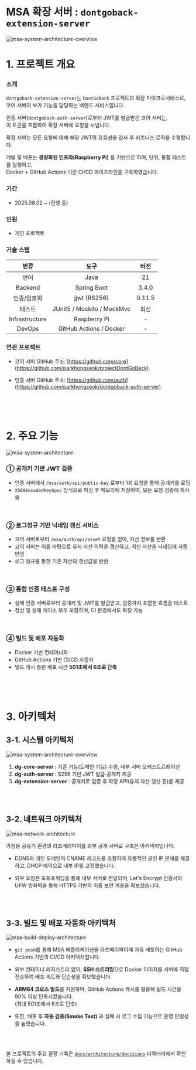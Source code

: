 # MSA 확장 서버 : `dontgoback-extension-server`

![msa-system-architecture-overview](/docs/architecture/src/msa-system-architecture-overview.png)

# 1. 프로젝트 개요

### 소개

`dontgoback-extension-server`는 `DontGoBack` 프로젝트의 확장 마이크로서비스로,  
코어 서버의 부가 기능을 담당하는 백엔드 서비스입니다.

인증 서버(`dontgoback-auth-server`)로부터 JWT를 발급받은 코어 서버는,  
이 토큰을 포함하여 확장 서버에 요청을 보냅니다.

확장 서버는 모든 요청에 대해 해당 JWT의 유효성을 검사 후 비즈니스 로직을 수행합니다.

개발 및 배포는 **경량화된 인프라(Raspberry Pi)** 를 기반으로 하며, 단위, 통합 테스트를 실행하고,  
Docker + GitHub Actions 기반 CI/CD 파이프라인을 구축하였습니다.

### 기간

- 2025.08.02 \~ (진행 중)

### 인원

- 개인 프로젝트

### 기술 스탭

|      번류      |            도구            |  버전  |
| :------------: | :------------------------: | :----: |
|      언어      |            Java            |   21   |
|    Backend     |        Spring Boot         | 3.4.0  |
|  인증/암호화   |        jjwt (RS256)        | 0.11.5 |
|     테스트     | JUnit5 / Mockito / MockMvc |  최신  |
| Infrastructure |        Raspberry Pi        |   -    |
|     DevOps     |  GitHub Actions / Docker   |   -    |

### 연관 프로젝트

- 코어 서버 GitHub 주소:
  [https://github.com/core](https://github.com/parkhongseok/projectDontGoBack)

- 인증 서버 GitHub 주소:
  [https://github.com/auth](https://github.com/parkhongseok/dontgoback-auth-server)

<br/>
<br/>
<br/>

# 2. 주요 기능

![msa-system-architecture](/docs/architecture/src/msa-system-architecture.png)

### ① 공개키 기반 JWT 검증

- 인증 서버에서 `/msa/auth/api/public-key` 로부터 1회 요청을 통해 공개키를 로딩
- `X509EncodedKeySpec` 방식으로 파싱 후 메모리에 저장하여, 모든 요청 검증에 재사용

<br/>

### ② 로그정규 기반 닉네임 갱신 서비스

- 코어 서버로부터 `/msa/auth/api/asset` 요청을 받아, 자산 정보를 반환
- 코어 서버는 이를 바탕으로 유저 자산 이력을 갱신하고, 최신 자산을 닉네임에 자동 반영
- 로그 정규를 통한 기존 자산의 갱신값을 반환

<br/>

### ③ 통합 인증 테스트 구성

- 실제 인증 서버로부터 공개키 및 JWT를 발급받고, 검증까지 포함한 흐름을 테스트
- 정상 및 실패 케이스 모두 포함하며, CI 환경에서도 확장 가능

<br/>

### ④ 빌드 및 배포 자동화

- Docker 기반 컨테이너화
- GitHub Actions 기반 CI/CD 자동화
- 빌드 캐시 통한 배포 시간 **501초에서 6초로 단축**

<br/>
<br/>
<br/>

# 3. 아키텍처

## 3-1. 시스템 아키텍처

![msa-system-architecture-overview](./docs/architecture/src/msa-system-architecture-overview.png)

1. **dg-core-server** : 기존 기능(도메인 기능) 수행, 내부 서버 오케스트르레이션
2. **dg-auth-server** : S256 기반 JWT 발급·공개키 제공
3. **dg-extension-server** : 공개키로 검증 후 확장 API(유저 자산 갱신 등)를 제공

<br/>
<br/>

## 3-2. 네트워크 아키텍처

![msa-network-architecture](./docs/architecture/src/05-라즈베리파이-인프라-구축과-트러블슈팅.png)

가정용 공유기 환경의 라즈베리파이를 외부 공개 서버로 구축한 아키텍처입니다.

- DDNS와 개인 도메인의 CNAME 레코드를 조합하여 유동적인 공인 IP 문제를 해결하고, DHCP 예약으로 내부 IP를 고정했습니다.

- 외부 요청은 포트포워딩을 통해 내부 서버로 전달되며, Let's Encrypt 인증서와 UFW 방화벽을 통해 HTTPS 기반의 이중 보안 계층을 확보했습니다.

<br/>
<br/>

## 3-3. 빌드 및 배포 자동화 아키텍처

![msa-build-deploy-architecture](./docs/architecture/src/06-라즈베리파이-MSA-서버-빌드-및-배포-자동화.png)

- `git push`를 통해 MSA 애플리케이션을 라즈베리파이에 자동 배포하는 GitHub Actions 기반의 CI/CD 아키텍처입니다.

- 외부 컨테이너 레지스트리 없이, **SSH 스트리밍**으로 Docker 이미지를 서버에 직접 전송하여 배포 속도와 단순성을 확보했습니다.

- **ARM64 크로스 빌드**를 지원하며, GitHub Actions 캐시를 활용해 빌드 시간을 90% 이상 단축시켰습니다.  
  (최대 501초에서 6초로 단축)

- 또한, 배포 후 **자동 검증(Smoke Test)** 과 실패 시 로그 수집 기능으로 운영 안정성을 높였습니다.

<br/>
<br/>

본 프로젝트의 주요 결정 기록은 [`docs/architecture/decisions`](./docs/architecture/decisions) 디렉터리에서 확인하실 수 있습니다.

<br/>
<br/>
